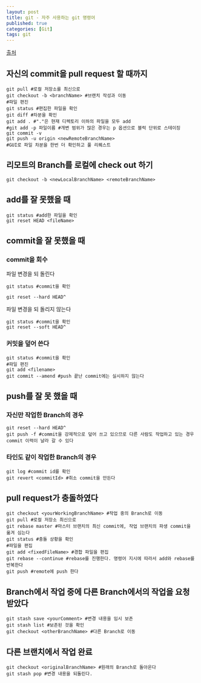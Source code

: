 ```yaml
---
layout: post
title: git - 자주 사용하는 git 명령어
published: true
categories: [Git]
tags: git
---
```

[출처](https://qiita.com/taisukek/items/1c4fbb4ea4f7c2d4fad1 )  
  
## 자신의 commit을 pull request 할 때까지
  
```
git pull #로컬 저장소를 최신으로
git checkout -b <branchName> #브랜치 작성과 이동
#파일 편진
git status #편집한 파일을 확인
git diff #차분을 확인
git add . #"."은 현재 디렉토리 이하의 파일을 모두 add
#git add -p 파일이름 #개변 범위가 많은 경우는 p 옵션으로 블럭 단위로 스테이징
git commit -v
git push -u origin <newRemoteBranchName>
#GUI로 파일 차분을 한번 더 확인하고 풀 리퀘스트
```
  
  
## 리모트의 Branch를 로컬에 check out 하기
  
```
git checkout -b <newLocalBranchName> <remoteBranchName>
```
  
  
## add를 잘 못했을 때
  
```
git status #add한 파일을 확인
git reset HEAD <fileName>
```
    
    
  
## commit을 잘 못했을 때
  
### commit을 회수
파일 변경을 되 돌린다  
```
git status #commit을 확인

git reset --hard HEAD^
```
  
파일 변경을 되 돌리지 않는다  
```
git status #commit을 확인
git reset --soft HEAD^
```
  
  
### 커밋을 덮어 쓴다
  
```
git status #commit을 확인
#파일 편진
git add <filename>
git commit --amend #push 끝난 commit에는 실시하지 않는다
```
  
  
  
## push를 잘 못 했을 때
  
### 자신만 작업한 Branch의 경우
  
```
git reset --hard HEAD^
git push -f #commit을 강제적으로 덮어 쓰고 있으므로 다른 사람도 작업하고 있는 경우 commit 이력이 날라 갈 수 있다
```
  
### 타인도 같이 작업한 Branch의 경우
  
```
git log #commit id를 확인
git revert <commitId> #취소 commit을 만든다
```
  
  
  
## pull request가 충돌하였다
  
```
git checkout <yourWorkingBranchName> #작업 중의 Branch로 이동
git pull #로컬 저장소 최신으로
git rebase master #마스터 브랜치의 최신 commit에, 작업 브랜치의 파생 commit을 옮겨 심는다
git status #충돌 상황을 확인
#파일을 편집
git add <fixedFileName> #경합 파일을 편집
git rebase --continue #rebase를 진행한다. 명령어 지시에 따라서 add와 rebase를 반복한다
git push #remote에 push 한다
```  
   
   
   
## Branch에서 작업 중에 다른 Branch에서의 작업을 요청 받았다
  
```
git stash save <yourComment> #변경 내용을 임시 보존
git stash list #보존된 것을 확인
git checkout <otherBranchName> #다른 Branch로 이동
```
  
  
  
## 다른 브랜치에서 작업 완료
  
```
git checkout <originalBranchName> #원래의 Branch로 돌아온다
git stash pop #변경 내용을 되돌린다.
```
  
  
